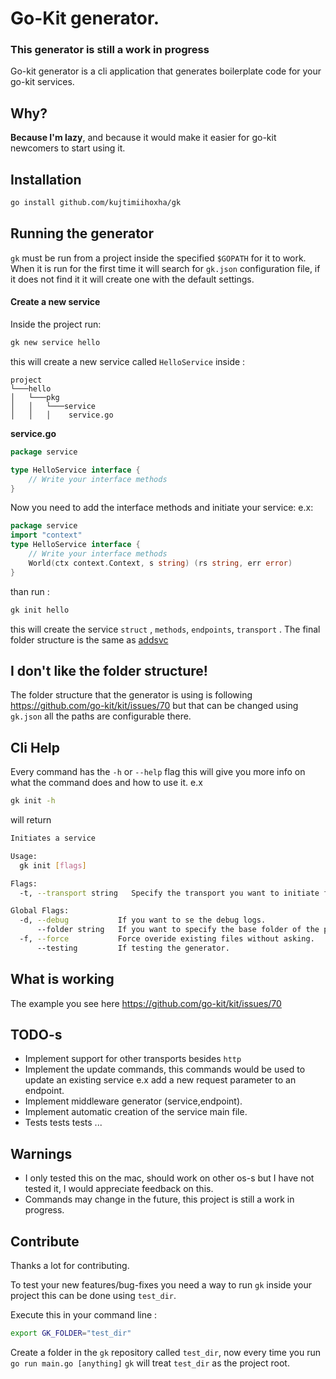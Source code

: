 # Go-Kit generator.
### This generator is still a work in progress
Go-kit generator is a cli application that generates boilerplate code for your go-kit services.

## Why?

**Because I'm lazy**, and because it would make it easier for go-kit newcomers to start using it.

## Installation
```bash
go install github.com/kujtimiihoxha/gk
```
## Running the generator
`gk` must be run from a project inside the specified `$GOPATH` for it to work.
When it is run for the first time it will search for `gk.json` configuration file, if it does not find it it will create one
with the default settings.

#### Create a new service
Inside the project run:
```bash
gk new service hello
```
this will create a new service called `HelloService` inside :
```
project
└───hello
│   └───pkg
│   │   └───service
│   │   │    service.go
```
**service.go**
```go
package service

type HelloService interface {
	// Write your interface methods
}
```
Now you need to add the interface methods and initiate your service:
e.x:
```go
package service
import "context"
type HelloService interface {
	// Write your interface methods
	World(ctx context.Context, s string) (rs string, err error)
}
```
than run : 
```bash
gk init hello
```
this will create the service `struct` , `methods`, `endpoints`, `transport` .
The final folder structure is the same as  [addsvc](https://github.com/peterbourgon/go-microservices/tree/master/addsvc) 

## I don't like the folder structure!

The folder structure that the generator is using is following https://github.com/go-kit/kit/issues/70 but 
that can be changed using `gk.json` all the paths are configurable there.

## Cli Help
Every command has the `-h` or `--help` flag this will give you more info on what the command does and how to use it.
e.x 
```bash
gk init -h
```
will return
```bash
Initiates a service

Usage:
  gk init [flags]

Flags:
  -t, --transport string   Specify the transport you want to initiate for the service

Global Flags:
  -d, --debug           If you want to se the debug logs.
      --folder string   If you want to specify the base folder of the project.
  -f, --force           Force overide existing files without asking.
      --testing         If testing the generator.

```
## What is working
The example you see here  https://github.com/go-kit/kit/issues/70

## TODO-s

 - Implement support for other transports besides `http`
 - Implement the update commands, this commands would be used to update an existing service e.x add 
 a new request parameter to an endpoint.
 - Implement middleware generator (service,endpoint).
 - Implement automatic creation of the service main file.
 - Tests tests tests ...
## Warnings

- I only tested this on the mac, should work on other os-s but I have not tested it, I would appreciate feedback on this. 
- Commands may change in the future, this project is still a work in progress.
## Contribute
Thanks a lot for contributing. 

To test your new features/bug-fixes you need a way to run `gk` inside your project this can be done using `test_dir`.

Execute this in your command line :
```bash
export GK_FOLDER="test_dir" 
```
Create a folder in the `gk` repository called `test_dir`, now every time you run `go run main.go [anything]`
`gk` will treat `test_dir` as the project root.
 
